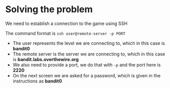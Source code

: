 # Solving the problem
We need to establish a connection to the game using SSH

The command format is `ssh user@remote-server -p PORT`

- The user represents the level we are connecting to, which in this case is **bandit0**
- The remote server is the server we are connecting to, which in this case is **bandit.labs.overthewire.org**
- We also need to provide a port, we do that with `-p` and the port here is **2220**
- On the next screen we are asked for a password, which is given in the instructions as **bandit0**